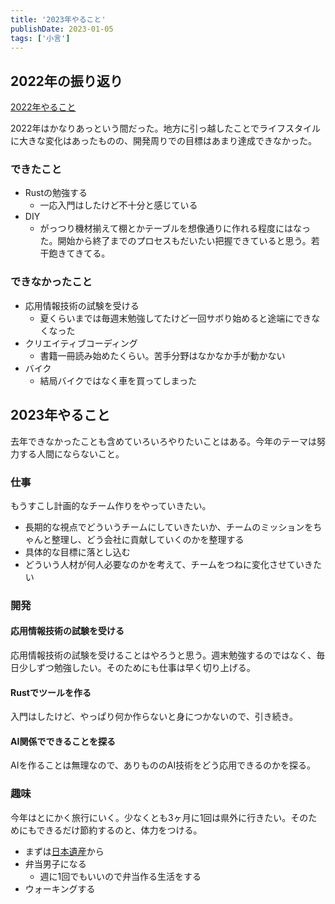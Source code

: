 ```yaml
---
title: '2023年やること'
publishDate: 2023-01-05
tags: ['小言']
---
```


## 2022年の振り返り

[2022年やること](/2022年やること/)

2022年はかなりあっという間だった。地方に引っ越したことでライフスタイルに大きな変化はあったものの、開発周りでの目標はあまり達成できなかった。

### できたこと

*   Rustの勉強する
    *   一応入門はしたけど不十分と感じている
*   DIY
    *   がっつり機材揃えて棚とかテーブルを想像通りに作れる程度にはなった。開始から終了までのプロセスもだいたい把握できていると思う。若干飽きてきてる。

### できなかったこと

*   応用情報技術の試験を受ける
    *   夏くらいまでは毎週末勉強してたけど一回サボり始めると途端にできなくなった
*   クリエイティブコーディング
    *   書籍一冊読み始めたくらい。苦手分野はなかなか手が動かない
*   バイク
    *   結局バイクではなく車を買ってしまった

## 2023年やること

去年できなかったことも含めていろいろやりたいことはある。今年のテーマは努力する人間にならないこと。

### 仕事

もうすこし計画的なチーム作りをやっていきたい。

*   長期的な視点でどういうチームにしていきたいか、チームのミッションをちゃんと整理し、どう会社に貢献していくのかを整理する
*   具体的な目標に落とし込む
*   どういう人材が何人必要なのかを考えて、チームをつねに変化させていきたい

### 開発

#### 応用情報技術の試験を受ける

応用情報技術の試験を受けることはやろうと思う。週末勉強するのではなく、毎日少しずつ勉強したい。そのためにも仕事は早く切り上げる。

#### Rustでツールを作る

入門はしたけど、やっぱり何か作らないと身につかないので、引き続き。

#### AI関係でできることを探る

AIを作ることは無理なので、ありもののAI技術をどう応用できるのかを探る。

### 趣味

今年はとにかく旅行にいく。少なくとも3ヶ月に1回は県外に行きたい。そのためにもできるだけ節約するのと、体力をつける。

*   まずは[日本遺産](https://japan-heritage.bunka.go.jp/ja/)から
*   弁当男子になる
    *   週に1回でもいいので弁当作る生活をする
*   ウォーキングする
